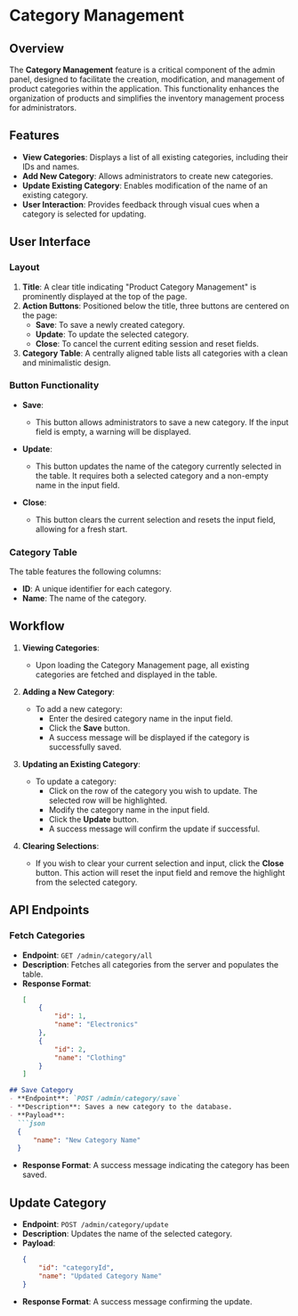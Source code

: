 # Category Management

## Overview
The **Category Management** feature is a critical component of the admin panel, designed to facilitate the creation, modification, and management of product categories within the application. This functionality enhances the organization of products and simplifies the inventory management process for administrators.

## Features
- **View Categories**: Displays a list of all existing categories, including their IDs and names.
- **Add New Category**: Allows administrators to create new categories.
- **Update Existing Category**: Enables modification of the name of an existing category.
- **User Interaction**: Provides feedback through visual cues when a category is selected for updating.

## User Interface
### Layout
1. **Title**: A clear title indicating "Product Category Management" is prominently displayed at the top of the page.
2. **Action Buttons**: Positioned below the title, three buttons are centered on the page:
   - **Save**: To save a newly created category.
   - **Update**: To update the selected category.
   - **Close**: To cancel the current editing session and reset fields.
3. **Category Table**: A centrally aligned table lists all categories with a clean and minimalistic design.

### Button Functionality
- **Save**:
  - This button allows administrators to save a new category. If the input field is empty, a warning will be displayed.
  
- **Update**:
  - This button updates the name of the category currently selected in the table. It requires both a selected category and a non-empty name in the input field.

- **Close**:
  - This button clears the current selection and resets the input field, allowing for a fresh start.

### Category Table
The table features the following columns:
- **ID**: A unique identifier for each category.
- **Name**: The name of the category.

## Workflow
1. **Viewing Categories**:
   - Upon loading the Category Management page, all existing categories are fetched and displayed in the table.
   
2. **Adding a New Category**:
   - To add a new category:
     - Enter the desired category name in the input field.
     - Click the **Save** button. 
     - A success message will be displayed if the category is successfully saved.

3. **Updating an Existing Category**:
   - To update a category:
     - Click on the row of the category you wish to update. The selected row will be highlighted.
     - Modify the category name in the input field.
     - Click the **Update** button.
     - A success message will confirm the update if successful.

4. **Clearing Selections**:
   - If you wish to clear your current selection and input, click the **Close** button. This action will reset the input field and remove the highlight from the selected category.

## API Endpoints
### Fetch Categories
- **Endpoint**: `GET /admin/category/all`
- **Description**: Fetches all categories from the server and populates the table.
- **Response Format**:
  ```json
  [
      {
          "id": 1,
          "name": "Electronics"
      },
      {
          "id": 2,
          "name": "Clothing"
      }
  ]


```markdown
## Save Category
- **Endpoint**: `POST /admin/category/save`  
- **Description**: Saves a new category to the database.  
- **Payload**:
  ```json
  {
      "name": "New Category Name"
  }
  ```
- **Response Format**: A success message indicating the category has been saved.

## Update Category
- **Endpoint**: `POST /admin/category/update`  
- **Description**: Updates the name of the selected category.  
- **Payload**:
  ```json
  {
      "id": "categoryId",
      "name": "Updated Category Name"
  }
  ```
- **Response Format**: A success message confirming the update.





